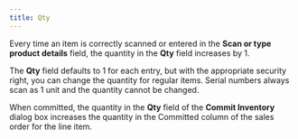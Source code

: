 ```yaml
---
title: Qty
---
```



Every time an item is correctly scanned or entered in the  **Scan or type product details** field,  the quantity in the **Qty** field  increases by 1.


The **Qty** field defaults  to 1 for each entry, but with the appropriate security right, you can  change the quantity for regular items. Serial numbers always scan as 1  unit and the quantity cannot be changed.


When committed, the quantity in the **Qty**  field of the **Commit Inventory**  dialog box increases the quantity in the Committed column of the sales  order for the line item.

